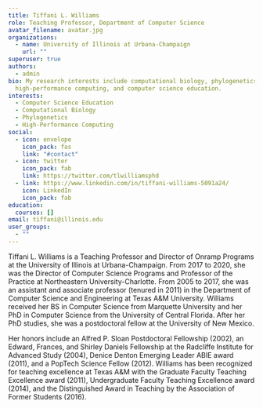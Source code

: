```yaml
---
title: Tiffani L. Williams
role: Teaching Professor, Department of Computer Science
avatar_filename: avatar.jpg
organizations:
  - name: University of Illinois at Urbana-Champaign
    url: ""
superuser: true
authors:
  - admin
bio: My research interests include computational biology, phylogenetics,
  high-performance computing, and computer science education.
interests:
  - Computer Science Education
  - Computational Biology
  - Phylogenetics
  - High-Performance Computing
social:
  - icon: envelope
    icon_pack: fas
    link: "#contact"
  - icon: twitter
    icon_pack: fab
    link: https://twitter.com/tlwilliamsphd
  - link: https://www.linkedin.com/in/tiffani-williams-5091a24/
    icon: LinkedIn
    icon_pack: fab
education:
  courses: []
email: tiffani@illinois.edu
user_groups:
  - ""
---
```

Tiffani L. Williams is a Teaching Professor and Director of Onramp Programs at the University of Illinois at Urbana-Champaign. From 2017 to 2020, she was the Director of Computer Science Programs and Professor of the Practice at Northeastern University-Charlotte. From 2005 to 2017, she was an assistant and associate professor (tenured in 2011) in the Department of Computer Science and Engineering at Texas A&M University. Williams received her BS in Computer Science from Marquette University and her PhD in Computer Science from the University of Central Florida. After her PhD studies, she was a postdoctoral fellow at the University of New Mexico.

Her honors include an Alfred P. Sloan Postdoctoral Fellowship (2002), an Edward, Frances, and Shirley Daniels Fellowship at the Radcliffe Institute for Advanced Study (2004), Denice Denton Emerging Leader ABIE award (2011), and a PopTech Science Fellow (2012). Williams has been recognized for teaching excellence at Texas A&M with the Graduate Faculty Teaching Excellence award (2011), Undergraduate Faculty Teaching Excellence award (2014), and the Distinguished Award in Teaching by the Association of Former Students (2016).